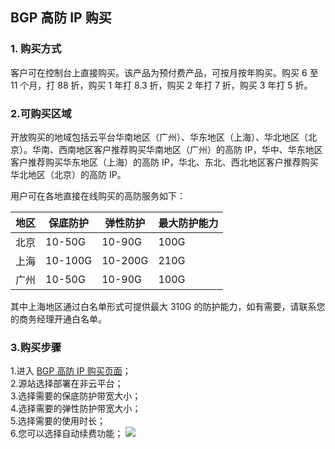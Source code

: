 ## BGP 高防 IP 购买
### 1. 购买方式
客户可在控制台上直接购买。该产品为预付费产品，可按月按年购买。购买 6 至 11 个月，打 88 折，购买 1 年打 8.3 折，购买 2 年打 7 折，购买 3 年打 5 折。
### 2.可购买区域
开放购买的地域包括云平台华南地区（广州）、华东地区（上海）、华北地区（北京）。华南、西南地区客户推荐购买华南地区（广州）的高防 IP，华中、华东地区客户推荐购买华东地区（上海）的高防 IP，华北、东北、西北地区客户推荐购买华北地区（北京）的高防 IP。

用户可在各地直接在线购买的高防服务如下：

| 地区 | 保底防护 | 弹性防护 | 最大防护能力 |
|---------|---------|---------|---------|
| 北京 | 10-50G | 10-90G | 100G |
| 上海 | 10-100G | 10-200G | 210G |
| 广州 | 10-50G | 10-90G | 100G |
其中上海地区通过白名单形式可提供最大 310G 的防护能力，如有需要，请联系您的商务经理开通白名单。

### 3.购买步骤
1.进入 [BGP 高防 IP 购买页面](http://buy.tce.fsphere.cn/buy/bgp_ip)；
<br>2.源站选择部署在非云平台；
<br>3.选择需要的保底防护带宽大小；
<br>4.选择需要的弹性防护带宽大小；
<br>5.选择需要的使用时长；
<br>6.您可以选择自动续费功能；
![](http://imgcache.tcecqpoc.fsphere.cn/image/mc.qcloudimg.com/static/img/f70b835b13e828cde662826ee11361ef/image003%2811-22-09-02-52%29.png)
